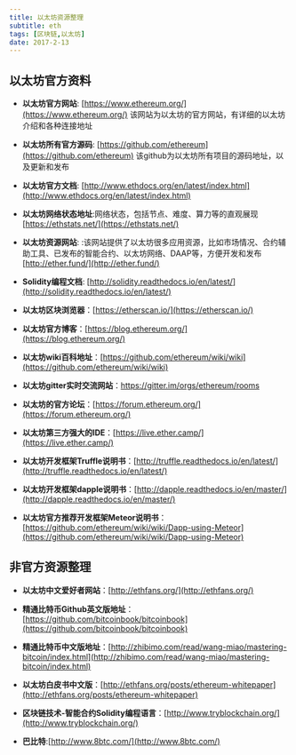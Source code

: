 ```yaml
---
title: 以太坊资源整理
subtitle: eth
tags: [区块链,以太坊]
date: 2017-2-13
---
```


## 以太坊官方资料
- **以太坊官方网站**: [https://www.ethereum.org/](https://www.ethereum.org/) 该网站为以太坊的官方网站，有详细的以太坊介绍和各种连接地址
- **以太坊所有官方源码**: [https://github.com/ethereum](https://github.com/ethereum) 该github为以太坊所有项目的源码地址，以及更新和发布
-  **以太坊官方文档**: [http://www.ethdocs.org/en/latest/index.html](http://www.ethdocs.org/en/latest/index.html)
-  **以太坊网络状态地址**:网络状态，包括节点、难度、算力等的直观展现 [https://ethstats.net/](https://ethstats.net/)
-  **以太坊资源网站**: :该网站提供了以太坊很多应用资源，比如市场情况、合约辅助工具、已发布的智能合约、以太坊网络、DAAP等，方便开发和发布 [http://ether.fund/](http://ether.fund/)
- **Solidity编程文档**: [http://solidity.readthedocs.io/en/latest/](http://solidity.readthedocs.io/en/latest/)

- **以太坊区块浏览器**：[https://etherscan.io/](https://etherscan.io/)
<!-- more-->
- **以太坊官方博客**：[https://blog.ethereum.org/](https://blog.ethereum.org/)

- **以太坊wiki百科地址**：[https://github.com/ethereum/wiki/wiki](https://github.com/ethereum/wiki/wiki)

- **以太坊gitter实时交流网站**：[https://gitter.im/orgs/ethereum/rooms ](https://gitter.im/orgs/ethereum/rooms )

- **以太坊的官方论坛**：[https://forum.ethereum.org/](https://forum.ethereum.org/)

- **以太坊第三方强大的IDE**：[https://live.ether.camp/](https://live.ether.camp/)

- **以太坊开发框架Truffle说明书**：[http://truffle.readthedocs.io/en/latest/](http://truffle.readthedocs.io/en/latest/)

- **以太坊开发框架dapple说明书**：[http://dapple.readthedocs.io/en/master/](http://dapple.readthedocs.io/en/master/)

- **以太坊官方推荐开发框架Meteor说明书**：[https://github.com/ethereum/wiki/wiki/Dapp-using-Meteor](https://github.com/ethereum/wiki/wiki/Dapp-using-Meteor)


## 非官方资源整理
- **以太坊中文爱好者网站**：[http://ethfans.org/](http://ethfans.org/)

- **精通比特币Github英文版地址**：[https://github.com/bitcoinbook/bitcoinbook](https://github.com/bitcoinbook/bitcoinbook)

- **精通比特币中文版地址**：[http://zhibimo.com/read/wang-miao/mastering-bitcoin/index.html](http://zhibimo.com/read/wang-miao/mastering-bitcoin/index.html)

- **以太坊白皮书中文版**：[http://ethfans.org/posts/ethereum-whitepaper](http://ethfans.org/posts/ethereum-whitepaper)

- **区块链技术-智能合约Solidity编程语言**：[http://www.tryblockchain.org/](http://www.tryblockchain.org/)

- **巴比特**:[http://www.8btc.com/](http://www.8btc.com/)
